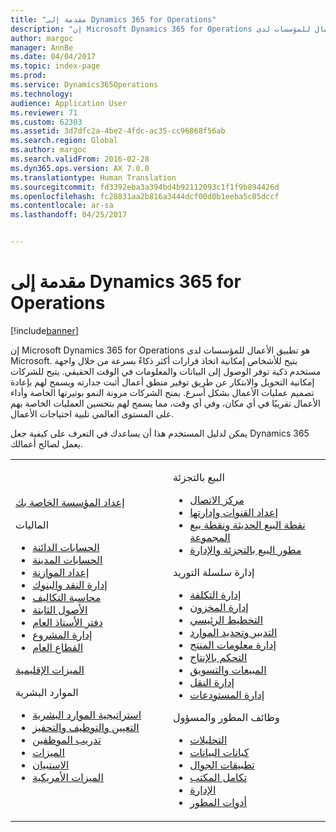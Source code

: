 ```yaml
---
title: "مقدمة إلى Dynamics 365 for Operations"
description: "إن Microsoft Dynamics 365 for Operations هو تطبيق الأعمال للمؤسسات لدى Microsoft. تساعدك هذه الصفحة في التعرف على المنتج والبدء في استخدامه."
author: margoc
manager: AnnBe
ms.date: 04/04/2017
ms.topic: index-page
ms.prod: 
ms.service: Dynamics365Operations
ms.technology: 
audience: Application User
ms.reviewer: 71
ms.custom: 62303
ms.assetid: 3d7dfc2a-4be2-4fdc-ac35-cc96868f56ab
ms.search.region: Global
ms.author: margoc
ms.search.validFrom: 2016-02-28
ms.dyn365.ops.version: AX 7.0.0
ms.translationtype: Human Translation
ms.sourcegitcommit: fd3392eba3a394bd4b92112093c1f1f9b894426d
ms.openlocfilehash: fc28831aa2b816a3444dcf00d0b1eeba5c05dccf
ms.contentlocale: ar-sa
ms.lasthandoff: 04/25/2017


---
```

# <a name="introduction-to-dynamics-365-for-operations"></a>مقدمة إلى Dynamics 365 for Operations

[!include[banner](includes/banner.md)]

إن Microsoft Dynamics 365 for Operations هو تطبيق الأعمال للمؤسسات لدى Microsoft. يتيح للأشخاص إمكانية اتخاذ قرارات أكثر ذكاءً بسرعة من خلال واجهة مستخدم ذكية توفر الوصول إلى البيانات والمعلومات في الوقت الحقيقي. يتيح للشركات إمكانية التحويل والابتكار عن طريق توفير منطق أعمال أثبت جدارته ويسمح لهم بإعادة تصميم عمليات الأعمال بشكل أسرع. يمنح الشركات مرونة النمو بوتيرتها الخاصة وأداء الأعمال تقريبًا في أي مكان، وفي أي وقت، مما يسمح لهم بتحسين العمليات الخاصة بهم على المستوى العالمي تلبية احتياجات الأعمال. 

يمكن لدليل المستخدم هذا أن يساعدك في التعرف على كيفية جعل Dynamics 365 يعمل لصالح أعمالك.    

<table>
<colgroup>
<col width="50%" />
<col width="50%" />
</colgroup>
<tbody>
<tr class="odd">
<td><p><a href="get-started/onboarding-home.md">إعداد المؤسسة الخاصة بك</a></p>
<p>الماليات</p>
<ul><li><a href="financials/accounts-payable/accounts-payable.md">الحسابات الدائنة</a></li>
<li><a href="financials/accounts-receivable/accounts-receivable.md">الحسابات المدينة</a></li>
<li><a href="financials/budgeting/budgeting-overview.md">إعداد الموازنة</a></li>
<li><a href="financials/cash-bank-management/cash-bank-management.md">إدارة النقد والبنوك</a></li>
<li><a href="financials/cost-accounting/cost-accounting-home-page.md">محاسبة التكاليف</a></li>
<li><a href="financials/fixed-assets/fixed-assets.md">الأصول الثابتة</a></li>
<li><a href="financials/general-ledger/general-ledger.md">دفتر الأستاذ العام</a></li>
<li><a href="financials/project-management/overview-project-management-accounting.md">إدارة المشروع</a></li>
<li><a href="financials/public-sector/public-sector-functionality.md">القطاع العام</a></li></ul>
<p><a href="dev-itpro/lcs-solutions/country-region.md">الميزات الإقليمية</a></p>
<p>الموارد البشرية</p>
   <ul>
  <li><a href="human-resources/departments-jobs-positions.md">استراتيجية الموارد البشرية</a></li>
  <li><a href="human-resources/manage-recruiting-process.md">التعيين والتوظيف والتحفيز</a></li>
  <li><a href="human-resources/performance-management-overview.md">تدريب الموظفين</a></li>
  <li><a href="human-resources/manage-benefit-program.md">الميزات</a></li>
  <li><a href="human-resources/questionnaires.md">الاستبيان</a></li>
  <li><a href="human-resources/localizations/noam-usa-payroll.md">الميزات الأمريكية</a></li>
</ul></td>
  <td>
  <p>‏‫البيع بالتجزئة‬</p>
  <ul>
<li><a href="retail/call-center-functionality.md">مركز الاتصال</a></li>
  <li><a href="retail/define-maintain-retail-channels.md">إعداد القنوات وإدارتها</a></li>
  <li><a href="retail/define-maintain-channel-clients-registers-hw-stations.md">نقطة البيع الحديثة ونقطة بيع المجموعة</a></li>
  <li><a href="retail/dev-itpro/dev-retail-home-page.md">مطور البيع بالتجزئة والإدارة</a></li></ul>
  <p>إدارة سلسلة التوريد</p>
<ul>
<li><a href="supply-chain/cost-management/costing-sheets.md">إدارة التكلفة</a></li>
  <li><a href="supply-chain/inventory/inventory-locations.md">إدارة المخزون</a></li>
  <li><a href="supply-chain/master-planning/master-plans.md">التخطيط الرئيسي</a></li>
  <li><a href="supply-chain/procurement/procurement-sourcing-overview.md">التدبير وتحديد الموارد</a></li>
  <li><a href="supply-chain/pim/set-up-maintain-product-configuration-model.md">إدارة معلومات المنتج</a></li>
  <li><a href="supply-chain/production-control/create-production-orders">التحكم بالإنتاج</a></li>
  <li><a href="supply-chain/sales-marketing/overview-sales-marketing.md">المبيعات والتسويق</a></li>
  <li><a href="supply-chain/transportation/transportation-management-overview.md">إدارة النقل</a></li>
  <li><a href="supply-chain/warehousing/warehouse-configuration.md">إدارة المستودعات</a></li></ul>
  <p>وظائف المطور والمسؤول</p>
  <ul><li><a href="dev-itpro/analytics/analytics.md">التحليلات</a></li>
  <li><a href="dev-itpro/data-entities/data-entities.md">كيانات البيانات</a></li>
  <li><a href="dev-itpro/mobile-apps/mobile-platform.md">تطبيقات الجوال</a></li>
  <li><a href="dev-itpro/office-integration/office-integration.md">تكامل المكتب</a></li>
  <li><a href="dev-itpro/sysadmin/system-administration-home-page.md">الإدارة</a></li>
  <li><a href="dev-itpro/dev-tools/developer-home-page.md">أدوات المطور</a></li></ul></td>
</tr>
</tbody>
</table>



